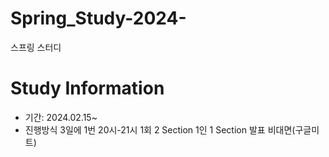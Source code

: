 # Spring_Study-2024-
스프링 스터디

# Study Information
- 기간: 2024.02.15~
- 진행방식
  3일에 1번 20시-21시
  1회 2 Section
  1인 1 Section 발표
  비대면(구글미트)
